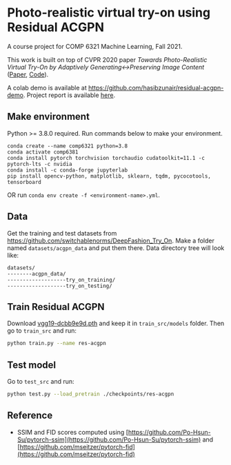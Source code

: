 # Photo-realistic virtual try-on using Residual ACGPN

A course project for COMP 6321 Machine Learning, Fall 2021.

This work is built on top of CVPR 2020 paper *Towards Photo-Realistic Virtual Try-On by Adaptively
Generating↔Preserving Image Content* ([Paper](https://arxiv.org/pdf/2003.05863.pdf), [Code](https://github.com/switchablenorms/DeepFashion_Try_On)).

A colab demo is available at https://github.com/hasibzunair/residual-acgpn-demo. Project report is available [here](WILL_BE_ADDED).

## Make environment
Python >= 3.8.0 required. Run commands below to make your environment.
```
conda create --name comp6321 python=3.8
conda activate comp6381
conda install pytorch torchvision torchaudio cudatoolkit=11.1 -c pytorch-lts -c nvidia
conda install -c conda-forge jupyterlab
pip install opencv-python, matplotlib, sklearn, tqdm, pycocotools, tensorboard
```
OR run `conda env create -f <environment-name>.yml`.

## Data
    
Get the training and test datasets from https://github.com/switchablenorms/DeepFashion_Try_On. Make a folder named `datasets/acgpn_data` and put them there. Data directory tree will look like:

```
datasets/
--------acgpn_data/
-------------------try_on_training/
-------------------try_on_testing/
```
    
## Train Residual ACGPN

Download [vgg19-dcbb9e9d.pth](https://github.com/hasibzunair/residual-acgpn/releases/download/tag/v0.1/vgg19-dcbb9e9d.pth) and keep it in `train_src/models` folder. Then go to `train_src` and run:

```sh
python train.py --name res-acgpn
```
    
## Test model
Go to `test_src` and run:
```sh
python test.py --load_pretrain ./checkpoints/res-acgpn
```

## Reference
* SSIM and FID scores computed using [https://github.com/Po-Hsun-Su/pytorch-ssim](https://github.com/Po-Hsun-Su/pytorch-ssim) and [https://github.com/mseitzer/pytorch-fid](https://github.com/mseitzer/pytorch-fid)
